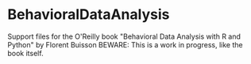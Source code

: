 # BehavioralDataAnalysis
Support files for the O'Reilly book "Behavioral Data Analysis with R and Python" by Florent Buisson
BEWARE: This is a work in progress, like the book itself.
